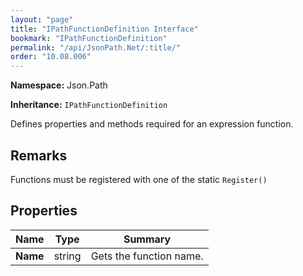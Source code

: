 ```yaml
---
layout: "page"
title: "IPathFunctionDefinition Interface"
bookmark: "IPathFunctionDefinition"
permalink: "/api/JsonPath.Net/:title/"
order: "10.08.006"
---
```

**Namespace:** Json.Path

**Inheritance:**
`IPathFunctionDefinition`

Defines properties and methods required for an expression function.

## Remarks

Functions must be registered with one of the static `Register()`

## Properties

| Name | Type | Summary |
|---|---|---|
| **Name** | string | Gets the function name. |

